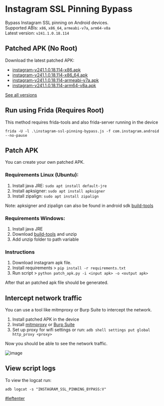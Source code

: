 # Instagram SSL Pinning Bypass

Bypass Instagram SSL pinning on Android devices.  
Supported ABIs: `x86`, `x86_64`, `armeabi-v7a`, `arm64-v8a`  
Latest version: `v241.1.0.18.114`

## Patched APK (No Root)

Download the latest patched APK: 
+ [instagram-v241.1.0.18.114-x86.apk](https://github.com/Eltion/Instagram-SSL-Pinning-Bypass/releases/download/v241.1.0.18.114/instagram-v241.1.0.18.114-x86.apk)
+ [instagram-v241.1.0.18.114-x86_64.apk](https://github.com/Eltion/Instagram-SSL-Pinning-Bypass/releases/download/v241.1.0.18.114/instagram-v241.1.0.18.114-x86_64.apk)
+ [instagram-v241.1.0.18.114-armeabi-v7a.apk](https://github.com/Eltion/Instagram-SSL-Pinning-Bypass/releases/download/v241.1.0.18.114/instagram-v241.1.0.18.114-armeabi-v7a.apk)
+ [instagram-v241.1.0.18.114-arm64-v8a.apk](https://github.com/Eltion/Instagram-SSL-Pinning-Bypass/releases/download/v241.1.0.18.114/instagram-v241.1.0.18.114-arm64-v8a.apk)

[See all versions](https://github.com/Eltion/Instagram-SSL-Pinning-Bypass/releases/)

## Run using Frida (Requires Root)

This method requires frida-tools and also frida-server running in the device
```
frida -U -l .\instagram-ssl-pinning-bypass.js -f com.instagram.android --no-pause
```

## Patch APK

You can create your own patched APK. 


### Requirements Linux (Ubuntu):
1. Install java JRE: `sudo apt install default-jre`
2. Install apksigner: `sudo apt install apksigner`
3. Install zipalign: `sudo apt install zipalign`  

Note: apksigner and zipalign can also be found in android sdk [build-tools](https://dl.google.com/android/repository/build-tools_r30.0.1-linux.zip)

### Requirements Windows:
1. Install java JRE
2. Download [build-tools](https://dl.google.com/android/repository/build-tools_r30.0.1-windows.zip) and unzip
3. Add unzip folder to path variable

### Instructions

1. Download instagram apk file.
2. Install requirements > `pip install -r requirements.txt`
3. Run script > `python patch_apk.py -i <input apk> -o <output apk>`

After that an patched apk file should be generated.

## Intercept network traffic

You can use a tool like mitmproxy or Burp Suite to intercept the network.

1. Install patched APK in the device
2. Install [mitmproxy](https://mitmproxy.org/) or [Burp Suite](https://portswigger.net/burp)
3. Set up proxy for wifi settings or run: `adb shell settings put global http_proxy <proxy>`

Now you should be able to see the network traffic.

![image](https://user-images.githubusercontent.com/18504798/174420262-31afe86d-55d6-4e0d-ae69-c982f98bcc8a.png)


## View script logs
To view the logcat run:
```
adb logcat -s "INSTAGRAM_SSL_PINNING_BYPASS:V"
```

[#leftenter](#leftenter)
